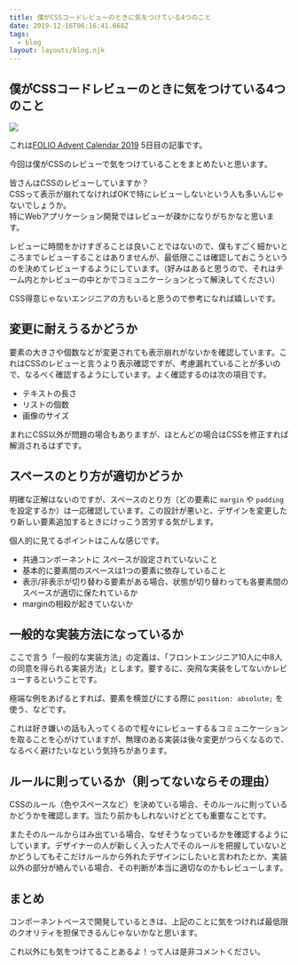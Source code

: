 ```yaml
---
title: 僕がCSSコードレビューのときに気をつけている4つのこと
date: 2019-12-16T06:16:41.668Z
tags:
  - blog
layout: layouts/blog.njk
---
```


## 僕がCSSコードレビューのときに気をつけている4つのこと

![](https://cdn-images-1.medium.com/max/800/1*8gpNTCmexQpxyFSolK-eog.png)

これは[FOLIO Advent Calendar 2019](https://qiita.com/advent-calendar/2019/folio-sec) 5日目の記事です。

今回は僕がCSSのレビューで気をつけていることをまとめたいと思います。

皆さんはCSSのレビューしていますか？  
CSSって表示が崩れてなければOKで特にレビューしないという人も多いんじゃないでしょうか。  
特にWebアプリケーション開発ではレビューが疎かになりがちかなと思います。

レビューに時間をかけすぎることは良いことではないので、僕もすごく細かいところまでレビューすることはありませんが、最低限ここは確認しておこうというのを決めてレビューするようにしています。（好みはあると思うので、それはチーム内とかレビューの中とかでコミュニケーションとって解決してください）

CSS得意じゃないエンジニアの方もいると思うので参考になれば嬉しいです。

## 変更に耐えうるかどうか

要素の大きさや個数などが変更されても表示崩れがないかを確認しています。これはCSSのレビューと言うより表示確認ですが、考慮漏れていることが多いので、なるべく確認するようにしています。よく確認するのは次の項目です。

-   テキストの長さ
-   リストの個数
-   画像のサイズ

まれにCSS以外が問題の場合もありますが、ほとんどの場合はCSSを修正すれば解消されるはずです。

## スペースのとり方が適切かどうか

明確な正解はないのですが、スペースのとり方（どの要素に `margin` や `padding` を設定するか）は一応確認しています。この設計が悪いと、デザインを変更したり新しい要素追加するときにけっこう苦労する気がします。

個人的に見てるポイントはこんな感じです。

-   共通コンポーネントに スペースが設定されていないこと
-   基本的に要素間のスペースは1つの要素に依存していること
-   表示/非表示が切り替わる要素がある場合、状態が切り替わっても各要素間のスペースが適切に保たれているか
-   marginの相殺が起きていないか

## 一般的な実装方法になっているか

ここで言う「一般的な実装方法」の定義は、「フロントエンジニア10人に中8人の同意を得られる実装方法」とします。要するに、突飛な実装をしてないかレビューするということです。

極端な例をあげるとすれば、要素を横並びにする際に `position: absolute;` を使う、などです。

これは好き嫌いの話も入ってくるので程々にレビューする＆コミュニケーションを取ることを心がけていますが、無理のある実装は後々変更がつらくなるので、なるべく避けたいなという気持ちがあります。

## ルールに則っているか（則ってないならその理由）

CSSのルール（色やスペースなど）を決めている場合、そのルールに則っているかどうかを確認します。当たり前かもしれないけどとても重要なことです。

またそのルールからはみ出ている場合、なぜそうなっているかを確認するようにしています。デザイナーの人が新しく入った人でそのルールを把握していないとかどうしてもそこだけルールから外れたデザインにしたいと言われたとか、実装以外の部分が絡んでいる場合、その判断が本当に適切なのかもレビューします。

## まとめ

コンポーネントベースで開発しているときは、上記のことに気をつければ最低限のクオリティを担保できるんじゃないかなと思います。

これ以外にも気をつけてることあるよ！って人は是非コメントください。
